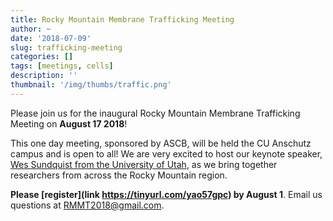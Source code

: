 ```yaml
---
title: Rocky Mountain Membrane Trafficking Meeting
author: ~
date: '2018-07-09'
slug: trafficking-meeting
categories: []
tags: [meetings, cells]
description: ''
thumbnail: '/img/thumbs/traffic.png'
---
```


Please join us for the inaugural Rocky Mountain Membrane Trafficking Meeting on **August 17 2018**!

<!--more-->

This one day meeting, sponsored by ASCB, will be held the CU Anschutz campus and is open to all! We are very excited to host our keynote speaker, [Wes Sundquist from the University of Utah](https://medicine.utah.edu/biochemistry/labs/sundquist-lab/), as we bring together researchers from across the Rocky Mountain region.

**Please [register](link https://tinyurl.com/yao57gpc) by August 1**. Email us questions at <RMMT2018@gmail.com>.


